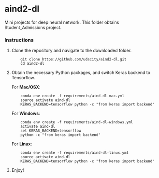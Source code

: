 # aind2-dl
Mini projects for deep neural network.
This folder obtains Student_Admissions project.
### Instructions

1. Clone the repository and navigate to the downloaded folder.
	
	```	
		git clone https://github.com/udacity/aind2-dl.git
		cd aind2-dl
	```

2. Obtain the necessary Python packages, and switch Keras backend to Tensorflow.  
	
	For __Mac/OSX__:
	```
		conda env create -f requirements/aind-dl-mac.yml
		source activate aind-dl
		KERAS_BACKEND=tensorflow python -c "from keras import backend"
	```

	For __Windows__:
	```
		conda env create -f requirements/aind-dl-windows.yml
		activate aind-dl
		set KERAS_BACKEND=tensorflow
		python -c "from keras import backend"
	```

	For __Linux__:
	```
		conda env create -f requirements/aind-dl-linux.yml
		source activate aind-dl
		KERAS_BACKEND=tensorflow python -c "from keras import backend"
	```
	
3. Enjoy!
